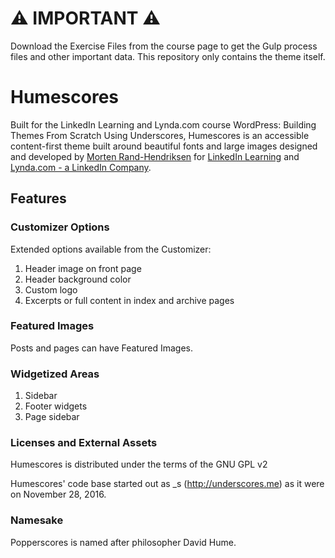 # :warning: IMPORTANT :warning:
Download the Exercise Files from the course page to get the Gulp process files and other important data. This repository only contains the theme itself.

# Humescores
Built for the LinkedIn Learning and Lynda.com course WordPress: Building Themes From Scratch Using Underscores, Humescores is an accessible content-first theme built around beautiful fonts and large images designed and developed by [Morten Rand-Hendriksen](http://mor10.com) for [LinkedIn Learning](https://www.linkedin.com/learning/instructors/725535) and [Lynda.com - a LinkedIn Company](https://lynda.com/mor10).
## Features

### Customizer Options
Extended options available from the Customizer:

1. Header image on front page
2. Header background color
3. Custom logo
4. Excerpts or full content in index and archive pages

### Featured Images
Posts and pages can have Featured Images.

### Widgetized Areas
1. Sidebar
2. Footer widgets
3. Page sidebar

### Licenses and External Assets
Humescores is distributed under the terms of the GNU GPL v2

Humescores' code base started out as _s (http://underscores.me) as it were on November 28, 2016.

### Namesake
Popperscores is named after philosopher David Hume.
